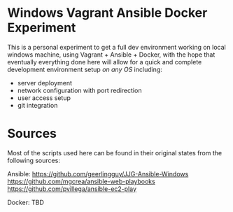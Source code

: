 # Windows Vagrant Ansible Docker Experiment

This is a personal experiment to get a full dev environment working on local windows machine, 
using Vagrant + Ansible + Docker, with the hope that eventually everything done here will 
allow for a quick and complete development environment setup *on any OS* including:
- server deployment
- network configuration with port redirection
- user access setup
- git integration


# Sources

Most of the scripts used here can be found in their original states from the following sources:

Ansible:
https://github.com/geerlingguy/JJG-Ansible-Windows
https://github.com/mgcrea/ansible-web-playbooks
https://github.com/pvillega/ansible-ec2-play

Docker:
TBD